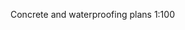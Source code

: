 <span class="transform-to-uppercase">Concrete and waterproofing plans <span class="highlight-red">1:100</span></span>
